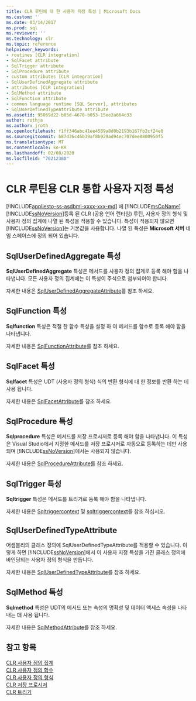 ```yaml
---
title: CLR 루틴에 대 한 사용자 지정 특성 | Microsoft Docs
ms.custom: ''
ms.date: 03/14/2017
ms.prod: sql
ms.reviewer: ''
ms.technology: clr
ms.topic: reference
helpviewer_keywords:
- routines [CLR integration]
- SqlFacet attribute
- SqlTrigger attribute
- SqlProcedure attribute
- custom attributes [CLR integration]
- SqlUserDefinedAggregate attribute
- attributes [CLR integration]
- SqlMethod attribute
- SqlFunction attribute
- common language runtime [SQL Server], attributes
- SqlUserDefinedTypeAttribute attribute
ms.assetid: 95069d22-b05d-4670-b053-15ee2a664e33
author: rothja
ms.author: jroth
ms.openlocfilehash: f1ff346abc41ee4589a8d0b2193b167fb2cf24e0
ms.sourcegitcommit: b87d36c46b39af8b929ad94ec707dee8800950f5
ms.translationtype: MT
ms.contentlocale: ko-KR
ms.lasthandoff: 02/08/2020
ms.locfileid: "70212380"
---
```

# <a name="clr-integration-custom-attributes-for-clr-routines"></a>CLR 루틴용 CLR 통합 사용자 지정 특성
[!INCLUDE[appliesto-ss-asdbmi-xxxx-xxx-md](../../../includes/appliesto-ss-asdbmi-xxxx-xxx-md.md)]
  에 [!INCLUDE[msCoName](../../../includes/msconame-md.md)] [!INCLUDE[ssNoVersion](../../../includes/ssnoversion-md.md)]등록 된 CLR (공용 언어 런타임) 루틴, 사용자 정의 형식 및 사용자 정의 집계에 나열 된 특성을 적용할 수 있습니다. 특성이 적용되지 않으면 [!INCLUDE[ssNoVersion](../../../includes/ssnoversion-md.md)]는 기본값을 사용합니다. 나열 된 특성은 **Microsoft 서버** 네임 스페이스에 정의 되어 있습니다.  
  
## <a name="the-sqluserdefinedaggregate-attribute"></a>SqlUserDefinedAggregate 특성  
 **SqlUserDefinedAggregate** 특성은 메서드를 사용자 정의 집계로 등록 해야 함을 나타냅니다. 모든 사용자 정의 집계에는 이 특성이 주석으로 첨부되어야 합니다.  
  
 자세한 내용은 [SqlUserDefinedAggregateAttribute](https://go.microsoft.com/fwlink/?LinkId=124626)를 참조 하세요.  
  
## <a name="the-sqlfunction-attribute"></a>SqlFunction 특성  
 **Sqlfunction** 특성은 적절 한 함수 특성을 설정 하 여 메서드를 함수로 등록 해야 함을 나타냅니다.  
  
 자세한 내용은 [SqlFunctionAttribute](https://go.microsoft.com/fwlink/?LinkId=128019)를 참조 하세요.  
  
## <a name="the-sqlfacet-attribute"></a>SqlFacet 특성  
 **Sqlfacet** 특성은 UDT (사용자 정의 형식) 식의 반환 형식에 대 한 정보를 반환 하는 데 사용 됩니다.  
  
 자세한 내용은 [SqlFacetAttribute](https://go.microsoft.com/fwlink/?LinkId=128020)를 참조 하세요.  
  
## <a name="the-sqlprocedure-attribute"></a>SqlProcedure 특성  
 **Sqlprocedure** 특성은 메서드를 저장 프로시저로 등록 해야 함을 나타냅니다. 이 특성은 Visual Studio에서 지정한 메서드를 저장 프로시저로 자동으로 등록하는 데만 사용되며 [!INCLUDE[ssNoVersion](../../../includes/ssnoversion-md.md)]에서는 사용되지 않습니다.  
  
 자세한 내용은 [SqlProcedureAttribute](https://go.microsoft.com/fwlink/?LinkId=128021)를 참조 하세요.  
  
## <a name="the-sqltrigger-attribute"></a>SqlTrigger 특성  
 **Sqltrigger** 특성은 메서드를 트리거로 등록 해야 함을 나타냅니다.  
  
 자세한 내용은 [Sqltriggercontext](https://go.microsoft.com/fwlink/?LinkId=128022) 및 [sqltriggercontext](https://go.microsoft.com/fwlink/?LinkId=203898)를 참조 하십시오.  
  
## <a name="the-sqluserdefinedtypeattribute"></a>SqlUserDefinedTypeAttribute  
 어셈블리의 클래스 정의에 SqlUserDefinedTypeAttribute를 적용할 수 있습니다. 이렇게 하면 [!INCLUDE[ssNoVersion](../../../includes/ssnoversion-md.md)]에서 이 사용자 지정 특성을 가진 클래스 정의에 바인딩되는 사용자 정의 형식을 만듭니다.  
  
 자세한 내용은 [SqlUserDefinedTypeAttribute](https://go.microsoft.com/fwlink/?LinkId=128024)를 참조 하세요.  
  
## <a name="the-sqlmethod-attribute"></a>SqlMethod 특성  
 **Sqlmethod** 특성은 UDT의 메서드 또는 속성의 명확성 및 데이터 액세스 속성을 나타내는 데 사용 됩니다.  
  
 자세한 내용은 [SqlMethodAttribute](https://go.microsoft.com/fwlink/?LinkId=128025)를 참조 하세요.  
  
## <a name="see-also"></a>참고 항목  
 [CLR 사용자 정의 집계](../../../relational-databases/clr-integration-database-objects-user-defined-functions/clr-user-defined-aggregates.md)   
 [CLR 사용자 정의 함수](../../../relational-databases/clr-integration-database-objects-user-defined-functions/clr-user-defined-functions.md)   
 [CLR 사용자 정의 형식](../../../relational-databases/clr-integration-database-objects-user-defined-types/clr-user-defined-types.md)   
 [CLR 저장 프로시저](https://msdn.microsoft.com/library/bbdd51b2-a9b4-4916-ba6f-7957ac6c3f33)   
 [CLR 트리거](https://msdn.microsoft.com/library/302a4e4a-3172-42b6-9cc0-4a971ab49c1c)  
  
  

